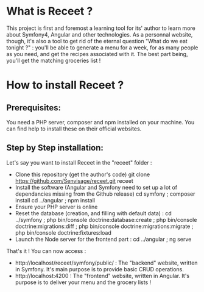 What is Receet ?
================
This project is first and foremost a learning tool for its' author to learn more about Symfony4, Angular and other technologies. 
As a personnal website, though, it's also a tool to get rid of the eternal question "What do we eat tonight ?" : you'll be able to generate a menu for a week, for as many people as you need, and get the recipes associated with it. The best part being, you'll get the matching groceries list !

How to install Receet ?
=======================

Prerequisites:
--------------
You need a PHP server, composer and npm installed on your machine. You can find help to install these on their official websites.

Step by Step installation:
--------------------------
Let's say you want to install Receet in the "receet" folder :
- Clone this repository (get the author's code)
	git clone https://github.com/Senvisage/receet.git receet
- Install the software (Angular and Symfony need to set up a lot of dependancies missing from the Github release)
	cd symfony ; composer install
	cd ../angular ; npm install
- Ensure your PHP server is online
- Reset the database (creation, and filling with default data) :
	cd ../symfony ; php bin/console doctrine:database:create ; php bin/console doctrine:migrations:diff ; php bin/console doctrine:migrations:migrate ; php bin/console doctrine:fixtures:load 
- Launch the Node server for the frontend part :
	cd ../angular ; ng serve

That's it ! You can now access :
- http://localhost/receet/symfony/public/ : The "backend" website, written in Symfony. It's main purpose is to provide basic CRUD operations.
- http://localhost:4200 : The "frontend" website, written in Angular. It's purpose is to deliver your menu and the grocery lists !

